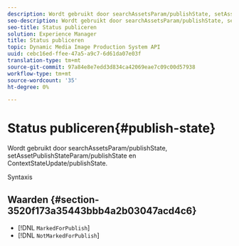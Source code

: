 ```yaml
---
description: Wordt gebruikt door searchAssetsParam/publishState, setAssetPublishStateParam/publishState en ContextStateUpdate/publishState.
seo-description: Wordt gebruikt door searchAssetsParam/publishState, setAssetPublishStateParam/publishState en ContextStateUpdate/publishState.
seo-title: Status publiceren
solution: Experience Manager
title: Status publiceren
topic: Dynamic Media Image Production System API
uuid: cebc16ed-ffee-47a5-a9c7-6d61da07e03f
translation-type: tm+mt
source-git-commit: 97a84e8e7edd3d834ca42069eae7c09c00d57938
workflow-type: tm+mt
source-wordcount: '35'
ht-degree: 0%

---
```



# Status publiceren{#publish-state}

Wordt gebruikt door searchAssetsParam/publishState, setAssetPublishStateParam/publishState en ContextStateUpdate/publishState.

Syntaxis

## Waarden {#section-3520f173a35443bbb4a2b03047acd4c6}

* [!DNL `MarkedForPublish`]
* [!DNL `NotMarkedForPublish`]

